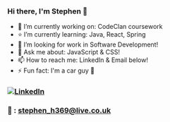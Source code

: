 ### Hi there, I'm Stephen 👋


- 🔭 I’m currently working on: CodeClan coursework
- :star: I’m currently learning: Java, React, Spring
- :briefcase: I’m looking for work in Software Development!
- 💬 Ask me about: JavaScript & CSS!
- 📫 How to reach me: LinkedIn & Email below!
- ⚡ Fun fact: I'm a car guy :car:


### [![LinkedIn](https://img.shields.io/badge/-LINKEDIN-0077B5?style=for-the-badge&logo=linkedin&logoColor=white)][linkedin]

[linkedin]: https://www.linkedin.com/in/stephen-herd/

### :email: : stephen_h369@live.co.uk
